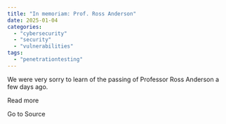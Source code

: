 ```yaml
---
title: "In memoriam: Prof. Ross Anderson"
date: 2025-01-04
categories: 
  - "cybersecurity"
  - "security"
  - "vulnerabilities"
tags: 
  - "penetrationtesting"
---
```


We were very sorry to learn of the passing of Professor Ross Anderson a few days ago.  
  
Read more

Go to Source
